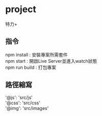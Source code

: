 # project
特力+

## 指令
npm install : 安裝專案所需套件  
npm start : 開啟Live Server並進入watch狀態  
npm run build : 打包專案

## 路徑縮寫

'@js': 'src/js'  
'@css': 'src/css'  
'@img': 'src/images'  

